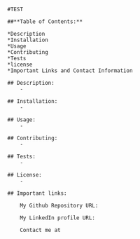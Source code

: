 
    #TEST
    
    ##**Table of Contents:**
    
    *Description
    *Installation
    *Usage
    *Contributing
    *Tests
    *license
    *Important Links and Contact Information

    ## Description:
        - 

    ## Installation:
        - 

    ## Usage:
        - 

    ## Contributing:
        - 
    
    ## Tests:
        - 

    ## License:
        - 

    ## Important links:
     
        My Github Repository URL: 

        My LinkedIn profile URL: 

        Contact me at 
   
    